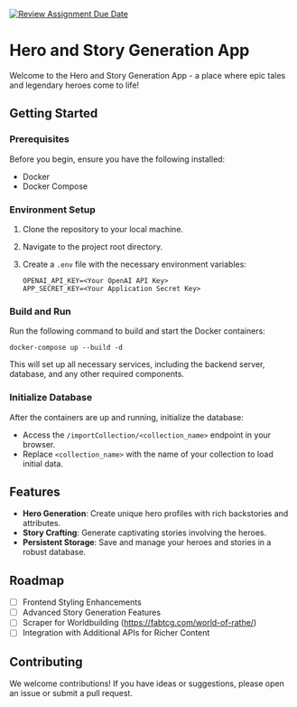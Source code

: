 [![Review Assignment Due Date](https://classroom.github.com/assets/deadline-readme-button-24ddc0f5d75046c5622901739e7c5dd533143b0c8e959d652212380cedb1ea36.svg)](https://classroom.github.com/a/cVeImKGm)


# Hero and Story Generation App

Welcome to the Hero and Story Generation App - a place where epic tales and legendary heroes come to life!

## Getting Started

### Prerequisites

Before you begin, ensure you have the following installed:
- Docker
- Docker Compose

### Environment Setup

1. Clone the repository to your local machine.
2. Navigate to the project root directory.
3. Create a `.env` file with the necessary environment variables:

   ```shell
   OPENAI_API_KEY=<Your OpenAI API Key>
   APP_SECRET_KEY=<Your Application Secret Key>
   ```

### Build and Run

Run the following command to build and start the Docker containers:

```shell
docker-compose up --build -d
```

This will set up all necessary services, including the backend server, database, and any other required components.

### Initialize Database

After the containers are up and running, initialize the database:

- Access the `/importCollection/<collection_name>` endpoint in your browser.
- Replace `<collection_name>` with the name of your collection to load initial data.

## Features

- **Hero Generation**: Create unique hero profiles with rich backstories and attributes.
- **Story Crafting**: Generate captivating stories involving the heroes.
- **Persistent Storage**: Save and manage your heroes and stories in a robust database.

## Roadmap

- [ ] Frontend Styling Enhancements
- [ ] Advanced Story Generation Features
- [ ] Scraper for Worldbuilding (https://fabtcg.com/world-of-rathe/)
- [ ] Integration with Additional APIs for Richer Content

## Contributing

We welcome contributions! If you have ideas or suggestions, please open an issue or submit a pull request.
